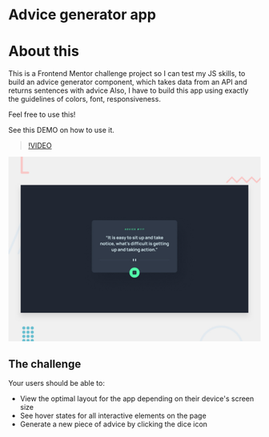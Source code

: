 # Advice generator app

# About this

This is a Frontend Mentor challenge project so I can test my JS skills, to build an advice generator component, which takes data from an API and returns sentences with advice Also, I have to build this app using exactly the guidelines of colors, font, responsiveness.

Feel free to use this!

See this DEMO on how to use it.

>[!VIDEO](demo.mp4)

![Design preview for the Advice generator app coding challenge](./design/desktop-preview.jpg)


## The challenge

Your users should be able to:

- View the optimal layout for the app depending on their device's screen size
- See hover states for all interactive elements on the page
- Generate a new piece of advice by clicking the dice icon
